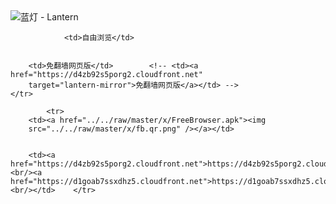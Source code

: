 

<img src="../../raw/master/x/8e0a2b81.c82003be.LanternYellow2.png" alt="蓝灯 - Lantern"/>
<table>
    <tr>
                
                <td>自由浏览</td>
        
        
        <td>免翻墙网页版</td>        <!-- <td><a href="https://d4zb92s5porg2.cloudfront.net"
        target="lantern-mirror">免翻墙网页版</a></td> -->
    </tr>
    
            <tr>
        <td><a href="../../raw/master/x/FreeBrowser.apk"><img
        src="../../raw/master/x/fb.qr.png" /></a></td>

        
        <td><a href="https://d4zb92s5porg2.cloudfront.net">https://d4zb92s5porg2.cloudfront.net</a><br/><a href="https://d1goab7ssxdhz5.cloudfront.net">https://d1goab7ssxdhz5.cloudfront.net</a><br/></td>    </tr>
</table>
